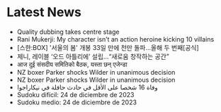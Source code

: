 # Latest News
-  Quality dubbing takes centre stage
-  Rani Mukerji: My character isn’t an action heroine kicking 10 villains
-  [스한:BOX] '서울의 봄' 개봉 33일 만에 천만 돌파…올해 두 번째[공식]
-  제니, 레이블 ‘오드 아틀리에’ 설립…“새로움 창작하는 공간”
-  आज दुई संसदीय समितिको बैठक, यस्ता छन् एजेन्डा
-  NZ boxer Parker shocks Wilder in unanimous decision
-  NZ boxer Parker shocks Wilder in unanimous decision
-  وفاة 16 شخصا على الأقل في حادث حافلة في نيكاراجوا
-  Sudoku difícil: 24 de diciembre de 2023
-  Sudoku medio: 24 de diciembre de 2023
